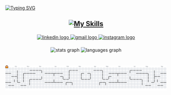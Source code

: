 [![Typing SVG](https://readme-typing-svg.herokuapp.com/?color=9B59B6&size=35&center=true&vCenter=true&width=1000&lines=Olá,+meu+nome+é+Amanda+Soares!!;:%29)](https://git.io/typing-svg)



###
<h2 align="center">

[![My Skills](https://skillicons.dev/icons?i=javascript,html,css,react,vue,postgres,git)](https://skillicons.dev)

</h2>


<div align="center">
  <a href="https://www.linkedin.com/in/amanda-soares-vieira-127853351" target="_blank">
    <img src="https://img.shields.io/static/v1?message=LinkedIn&logo=linkedin&label=&color=0077B5&logoColor=white&labelColor=&style=for-the-badge" height="25" alt="linkedin logo"  />
  </a>
  <a href="mailto:amandasoaresvieira5@gmail.com" target="_blank">
    <img src="https://img.shields.io/static/v1?message=Gmail&logo=gmail&label=&color=D14836&logoColor=white&labelColor=&style=for-the-badge" height="25" alt="gmail logo"  />
  </a>
  <a href="https://www.instagram.com/amanda_soar6s" target="_blank">
    <img src="https://img.shields.io/static/v1?message=Instagram&logo=instagram&label=&color=E4405F&logoColor=white&labelColor=&style=for-the-badge" height="25" alt="instagram logo"  />
  </a>
  
</div>


###

<div align="center">
  <img src="https://github-readme-stats.vercel.app/api?username=amandasoaresv&hide_title=false&hide_rank=false&show_icons=true&include_all_commits=true&count_private=true&disable_animations=false&theme=dracula&locale=en&hide_border=false&order=1" height="150" alt="stats graph"  />
  <img src="https://github-readme-stats.vercel.app/api/top-langs?username=amandasoaresv&locale=en&hide_title=false&layout=compact&card_width=320&langs_count=5&theme=dracula&hide_border=false&order=2" height="150" alt="languages graph"  />
</div>

###

<br clear="both">

<picture>
  <source media="(prefers-color-scheme: dark)" srcset="https://raw.githubusercontent.com/amandasoaresv/amandasoaresv/output/pacman-contribution-graph-dark.svg">
  <source media="(prefers-color-scheme: light)" srcset="https://raw.githubusercontent.com/amandasoaresv/amandasoaresv/output/pacman-contribution-graph.svg">
  <img alt="pacman contribution graph" src="https://raw.githubusercontent.com/amandasoaresv/amandasoaresv/output/pacman-contribution-graph.svg">
</picture>

###
